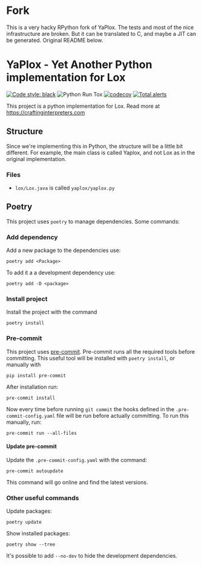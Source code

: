 # Fork

This is a very hacky RPython fork of YaPlox. The tests and most of the nice
infrastructure are broken. But it can be translated to C, and maybe a JIT can
be generated. Original README below.

# YaPlox - Yet Another Python implementation for Lox

[![Code style: black](https://img.shields.io/badge/code%20style-black-000000.svg)](https://github.com/psf/black)
![Python Run Tox](https://github.com/RoelAdriaans/yaplox/workflows/Python%20Run%20Tox/badge.svg?branch=master)
[![codecov](https://codecov.io/gh/RoelAdriaans/yaplox/branch/master/graph/badge.svg)](https://codecov.io/gh/RoelAdriaans/yaplox)
[![Total alerts](https://img.shields.io/lgtm/alerts/g/RoelAdriaans/yaplox.svg?logo=lgtm&logoWidth=18)](https://lgtm.com/projects/g/RoelAdriaans/yaplox/alerts/)

This project is a python implementation for Lox. Read more at <https://craftinginterpreters.com>

## Structure

Since we're implementing this in Python, the structure will be a little bit different.
For example, the main class is called Yaplox, and not Lox as in the original implementation.

### Files

- `lox/Lox.java` is called `yaplox/yaplox.py`

## Poetry

This project uses `poetry` to manage dependencies. Some commands:

### Add dependency

Add a new package to the dependencies use:

```shell
poetry add <Package>
```

To add it a a development dependency use:

```shell
poetry add -D <package>
```

### Install project

Install the project with the command

```shell
poetry install
```

### Pre-commit

This project uses [pre-commit]. Pre-commit runs all the required tools before committing.
This useful tool will be installed with `poetry install`, or manually with

```shell
pip install pre-commit
```

After installation run:

```shell
pre-commit install
```

Now every time before running `git commit` the hooks defined in the
`.pre-commit-config.yaml` file will be run before actually committing.
To run this manually, run:

```shell
pre-commit run --all-files
```
#### Update pre-commit

Update the `.pre-commit-config.yaml` with the command:

```shell
pre-commit autoupdate
```

This command will go online and find the latest versions.

[pre-commit]: https://pre-commit.com/

### Other useful commands

Update packages:

```shell
poetry update
```

Show installed packages:

```shell
poetry show --tree
```

It's possible to add `--no-dev` to hide the development dependencies.
